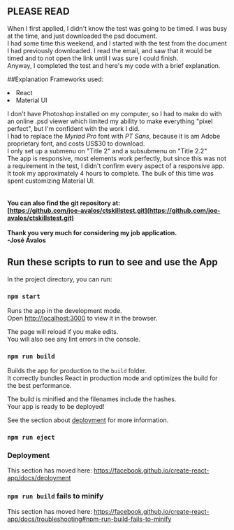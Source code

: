## PLEASE READ 
When I first applied, I  didn't know the test was going to be timed. I was busy at the time, and just downloaded the psd document.<br>
I had some time this weekend, and I started with the test from the document I had previously downloaded. I read the email, and saw that it would be timed and to not open the link until I was sure I could finish.<br>
Anyway, I completed the test and here's my code with a brief explanation. 

##Explanation
Frameworks used:
<li>React
<li>Material UI

I don't have Photoshop installed on my computer, so I had to make do with an online .psd viewer which limited my ability to make everything "pixel perfect", but I'm confident with the work I did.<br/>
I had to replace the _Myriad Pro_ font with _PT Sans_, because it is am Adobe proprietary font, and costs US$30 to download.<br>
I only set up a submenu on "Title 2" and a subsubmenu on "Title 2.2"<br>
The app is responsive, most elements work perfectly, but since this was not a requirement in the test, I didn't confirm every aspect of a responsive app.<br>
It took my approximately 4 hours to complete. The bulk of this time was spent customizing Material UI.<br/>
<br>
<br>
**You can also find the git repository at: <br> [https://github.com/joe-avalos/ctskillstest.git](https://github.com/joe-avalos/ctskillstest.git)**
<br>
<br>
**Thank you very much for considering my job application. <br>-José Ávalos**

## Run these scripts to run to see and use the App

In the project directory, you can run:

### `npm start`

Runs the app in the development mode.<br>
Open [http://localhost:3000](http://localhost:3000) to view it in the browser.

The page will reload if you make edits.<br>
You will also see any lint errors in the console.

### `npm run build`

Builds the app for production to the `build` folder.<br>
It correctly bundles React in production mode and optimizes the build for the best performance.

The build is minified and the filenames include the hashes.<br>
Your app is ready to be deployed!

See the section about [deployment](https://facebook.github.io/create-react-app/docs/deployment) for more information.

### `npm run eject`

### Deployment

This section has moved here: https://facebook.github.io/create-react-app/docs/deployment

### `npm run build` fails to minify

This section has moved here: https://facebook.github.io/create-react-app/docs/troubleshooting#npm-run-build-fails-to-minify
